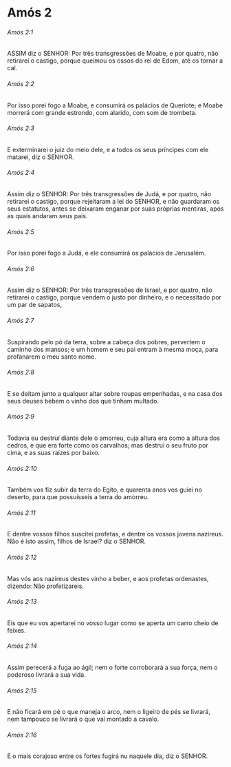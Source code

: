 # Amós 2

###### Amós 2:1

ASSIM diz o SENHOR: Por três transgressões de Moabe, e por quatro, não retirarei o castigo, porque queimou os ossos do rei de Edom, até os tornar a cal.

###### Amós 2:2

Por isso porei fogo a Moabe, e consumirá os palácios de Queriote; e Moabe morrerá com grande estrondo, com alarido, com som de trombeta.

###### Amós 2:3

E exterminarei o juiz do meio dele, e a todos os seus príncipes com ele matarei, diz o SENHOR.

###### Amós 2:4

Assim diz o SENHOR: Por três transgressões de Judá, e por quatro, não retirarei o castigo, porque rejeitaram a lei do SENHOR, e não guardaram os seus estatutos, antes se deixaram enganar por suas próprias mentiras, após as quais andaram seus pais.

###### Amós 2:5

Por isso porei fogo a Judá, e ele consumirá os palácios de Jerusalém.

###### Amós 2:6

Assim diz o SENHOR: Por três transgressões de Israel, e por quatro, não retirarei o castigo, porque vendem o justo por dinheiro, e o necessitado por um par de sapatos,

###### Amós 2:7

Suspirando pelo pó da terra, sobre a cabeça dos pobres, pervertem o caminho dos mansos; e um homem e seu pai entram à mesma moça, para profanarem o meu santo nome.

###### Amós 2:8

E se deitam junto a qualquer altar sobre roupas empenhadas, e na casa dos seus deuses bebem o vinho dos que tinham multado.

###### Amós 2:9

Todavia eu destruí diante dele o amorreu, cuja altura era como a altura dos cedros, e que era forte como os carvalhos; mas destruí o seu fruto por cima, e as suas raízes por baixo.

###### Amós 2:10

Também vos fiz subir da terra do Egito, e quarenta anos vos guiei no deserto, para que possuísseis a terra do amorreu.

###### Amós 2:11

E dentre vossos filhos suscitei profetas, e dentre os vossos jovens nazireus. Não é isto assim, filhos de Israel? diz o SENHOR.

###### Amós 2:12

Mas vós aos nazireus destes vinho a beber, e aos profetas ordenastes, dizendo: Não profetizareis.

###### Amós 2:13

Eis que eu vos apertarei no vosso lugar como se aperta um carro cheio de feixes.

###### Amós 2:14

Assim perecerá a fuga ao ágil; nem o forte corroborará a sua força, nem o poderoso livrará a sua vida.

###### Amós 2:15

E não ficará em pé o que maneja o arco, nem o ligeiro de pés se livrará, nem tampouco se livrará o que vai montado a cavalo.

###### Amós 2:16

E o mais corajoso entre os fortes fugirá nu naquele dia, diz o SENHOR.

